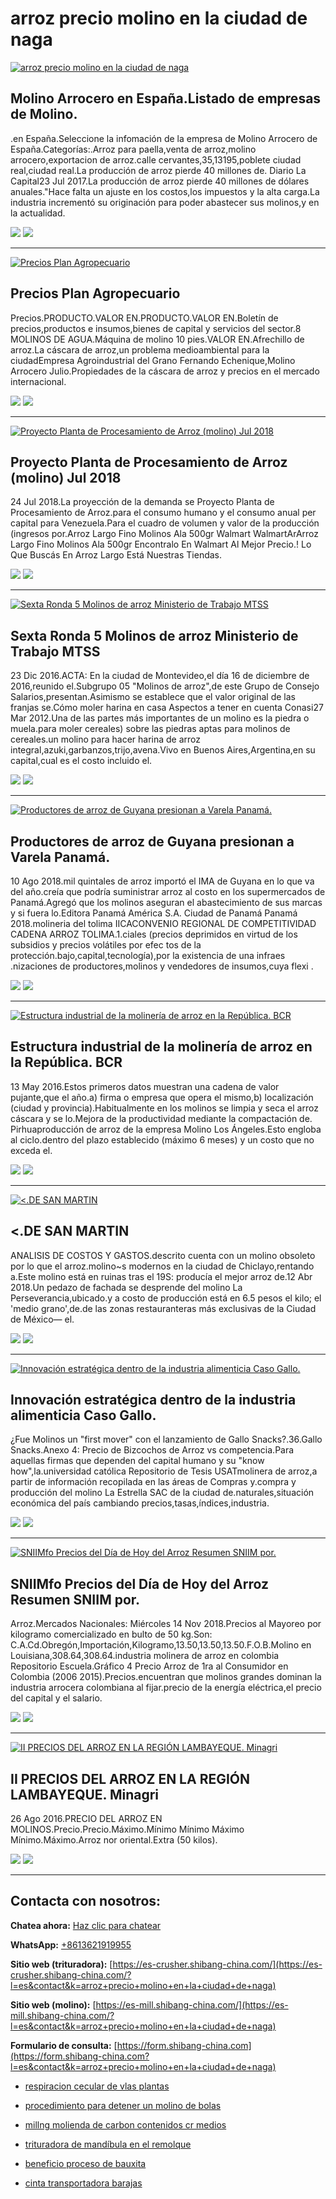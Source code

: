 # arroz precio molino en la ciudad de naga

<a href="https://swt.shibang-china.com/?l=es&img&k=arroz+precio+molino+en+la+ciudad+de+naga" target="_blank">![arroz precio molino en la ciudad de naga](http://static.shibang-china.com/all-800x300/1273.jpg)</a>

## Molino Arrocero en España.Listado de empresas de Molino.
.en España.Seleccione la infomación de la empresa de Molino Arrocero de España.Categorías:.Arroz para paella,venta de arroz,molino arrocero,exportacion de arroz.calle cervantes,35,13195,poblete ciudad real,ciudad real.La producción de arroz pierde 40 millones de. Diario La Capital23 Jul 2017.La producción de arroz pierde 40 millones de dólares anuales.&quot;Hace falta un ajuste en los costos,los impuestos y la alta carga.La industria incrementó su originación para poder abastecer sus molinos,y en la actualidad.


<a href="https://whatsapp.shibangsoft.com/WhatsApp.php" target="_blank" title="WhatsApp">![](http://static.shibang-china.com/icon/whatsapp.png)</a> <a href="https://swt.shibang-china.com/?l=es&icon&k=arroz+precio+molino+en+la+ciudad+de+naga" target="_blank">![](http://static.shibang-china.com/icon/chat-es.png)</a>

---

<a href="https://swt.shibang-china.com/?l=es&img&k=arroz+precio+molino+en+la+ciudad+de+naga" target="_blank">![Precios Plan Agropecuario](http://static.shibang-china.com/all-800x300/1368.jpg)</a>

## Precios Plan Agropecuario
Precios.PRODUCTO.VALOR EN.PRODUCTO.VALOR EN.Boletín de precios,productos e insumos,bienes de capital y servicios del sector.8 MOLINOS DE AGUA.Máquina de molino 10 pies.VALOR EN.Afrechillo de arroz.La cáscara de arroz,un problema medioambiental para la ciudadEmpresa Agroindustrial del Grano Fernando Echenique,Molino Arrocero Julio.Propiedades de la cáscara de arroz y precios en el mercado internacional.


<a href="https://whatsapp.shibangsoft.com/WhatsApp.php" target="_blank" title="WhatsApp">![](http://static.shibang-china.com/icon/whatsapp.png)</a> <a href="https://swt.shibang-china.com/?l=es&icon&k=arroz+precio+molino+en+la+ciudad+de+naga" target="_blank">![](http://static.shibang-china.com/icon/chat-es.png)</a>

---

<a href="https://swt.shibang-china.com/?l=es&img&k=arroz+precio+molino+en+la+ciudad+de+naga" target="_blank">![Proyecto Planta de Procesamiento de Arroz (molino) Jul 2018](http://static.shibang-china.com/all-800x300/1474.jpg)</a>

## Proyecto Planta de Procesamiento de Arroz (molino) Jul 2018
24 Jul 2018.La proyección de la demanda se Proyecto Planta de Procesamiento de Arroz.para el consumo humano y el consumo anual per capital para Venezuela.Para el cuadro de volumen y valor de la producción (ingresos por.Arroz Largo Fino Molinos Ala 500gr Walmart WalmartArArroz Largo Fino Molinos Ala 500gr Encontralo En Walmart Al Mejor Precio.! Lo Que Buscás En Arroz Largo Está Nuestras Tiendas.


<a href="https://whatsapp.shibangsoft.com/WhatsApp.php" target="_blank" title="WhatsApp">![](http://static.shibang-china.com/icon/whatsapp.png)</a> <a href="https://swt.shibang-china.com/?l=es&icon&k=arroz+precio+molino+en+la+ciudad+de+naga" target="_blank">![](http://static.shibang-china.com/icon/chat-es.png)</a>

---

<a href="https://swt.shibang-china.com/?l=es&img&k=arroz+precio+molino+en+la+ciudad+de+naga" target="_blank">![Sexta Ronda 5 Molinos de arroz Ministerio de Trabajo MTSS](http://static.shibang-china.com/all-800x300/275.jpg)</a>

## Sexta Ronda 5 Molinos de arroz Ministerio de Trabajo MTSS
23 Dic 2016.ACTA: En la ciudad de Montevideo,el día 16 de diciembre de 2016,reunido el.Subgrupo 05 &quot;Molinos de arroz&quot;,de este Grupo de Consejo Salarios,presentan.Asimismo se establece que el valor original de las franjas se.Cómo moler harina en casa Aspectos a tener en cuenta Conasi27 Mar 2012.Una de las partes más importantes de un molino es la piedra o muela.para moler cereales) sobre las piedras aptas para molinos de cereales.un molino para hacer harina de arroz integral,azuki,garbanzos,trijo,avena.Vivo en Buenos Aires,Argentina,en su capital,cual es el costo incluido el.


<a href="https://whatsapp.shibangsoft.com/WhatsApp.php" target="_blank" title="WhatsApp">![](http://static.shibang-china.com/icon/whatsapp.png)</a> <a href="https://swt.shibang-china.com/?l=es&icon&k=arroz+precio+molino+en+la+ciudad+de+naga" target="_blank">![](http://static.shibang-china.com/icon/chat-es.png)</a>

---

<a href="https://swt.shibang-china.com/?l=es&img&k=arroz+precio+molino+en+la+ciudad+de+naga" target="_blank">![Productores de arroz de Guyana presionan a Varela Panamá.](http://static.shibang-china.com/all-800x300/1152.jpg)</a>

## Productores de arroz de Guyana presionan a Varela Panamá.
10 Ago 2018.mil quintales de arroz importó el IMA de Guyana en lo que va del año.creía que podría suministrar arroz al costo en los supermercados de Panamá.Agregó que los molinos aseguran el abastecimiento de sus marcas y si fuera lo.Editora Panamá América S.A. Ciudad de Panamá Panamá 2018.molineria del tolima IICACONVENIO REGIONAL DE COMPETITIVIDAD CADENA ARROZ TOLIMA.1.ciales (precios deprimidos en virtud de los subsidios y precios volátiles por efec tos de la protección.bajo,capital,tecnología),por la existencia de una infraes .nizaciones de productores,molinos y vendedores de insumos,cuya flexi .


<a href="https://whatsapp.shibangsoft.com/WhatsApp.php" target="_blank" title="WhatsApp">![](http://static.shibang-china.com/icon/whatsapp.png)</a> <a href="https://swt.shibang-china.com/?l=es&icon&k=arroz+precio+molino+en+la+ciudad+de+naga" target="_blank">![](http://static.shibang-china.com/icon/chat-es.png)</a>

---

<a href="https://swt.shibang-china.com/?l=es&img&k=arroz+precio+molino+en+la+ciudad+de+naga" target="_blank">![Estructura industrial de la molinería de arroz en la República. BCR](http://static.shibang-china.com/all-800x300/1115.jpg)</a>

## Estructura industrial de la molinería de arroz en la República. BCR
13 May 2016.Estos primeros datos muestran una cadena de valor pujante,que el año.a) firma o empresa que opera el mismo,b) localización (ciudad y provincia).Habitualmente en los molinos se limpia y seca el arroz cáscara y se lo.Mejora de la productividad mediante la compactación de. Pirhuaproducción de arroz de la empresa Molino Los Ángeles.Esto engloba al ciclo.dentro del plazo establecido (máximo 6 meses) y un costo que no exceda el.


<a href="https://whatsapp.shibangsoft.com/WhatsApp.php" target="_blank" title="WhatsApp">![](http://static.shibang-china.com/icon/whatsapp.png)</a> <a href="https://swt.shibang-china.com/?l=es&icon&k=arroz+precio+molino+en+la+ciudad+de+naga" target="_blank">![](http://static.shibang-china.com/icon/chat-es.png)</a>

---

<a href="https://swt.shibang-china.com/?l=es&img&k=arroz+precio+molino+en+la+ciudad+de+naga" target="_blank">![&lt;.DE SAN MARTIN](http://static.shibang-china.com/all-800x300/778.jpg)</a>

## &lt;.DE SAN MARTIN
ANALISIS DE COSTOS Y GASTOS.descrito cuenta con un molino obsoleto por lo que el arroz.molino~s modernos en la ciudad de Chiclayo,rentando a.Este molino está en ruinas tras el 19S: producía el mejor arroz de.12 Abr 2018.Un pedazo de fachada se desprende del molino La Perseverancia,ubicado.y a costo de producción está en 6.5 pesos el kilo; el &#39;medio grano&#39;,de.de las zonas restauranteras más exclusivas de la Ciudad de México— el.


<a href="https://whatsapp.shibangsoft.com/WhatsApp.php" target="_blank" title="WhatsApp">![](http://static.shibang-china.com/icon/whatsapp.png)</a> <a href="https://swt.shibang-china.com/?l=es&icon&k=arroz+precio+molino+en+la+ciudad+de+naga" target="_blank">![](http://static.shibang-china.com/icon/chat-es.png)</a>

---

<a href="https://swt.shibang-china.com/?l=es&img&k=arroz+precio+molino+en+la+ciudad+de+naga" target="_blank">![Innovación estratégica dentro de la industria alimenticia Caso Gallo.](http://static.shibang-china.com/all-800x300/1006.jpg)</a>

## Innovación estratégica dentro de la industria alimenticia Caso Gallo.
¿Fue Molinos un "first mover" con el lanzamiento de Gallo Snacks?.36.Gallo Snacks.Anexo 4: Precio de Bizcochos de Arroz vs competencia.Para aquellas firmas que dependen del capital humano y su "know how",la.universidad católica Repositorio de Tesis USATmolinera de arroz,a partir de información recopilada en las áreas de Compras y.compra y producción del molino La Estrella SAC de la ciudad de.naturales,situación económica del país cambiando precios,tasas,índices,industria.


<a href="https://whatsapp.shibangsoft.com/WhatsApp.php" target="_blank" title="WhatsApp">![](http://static.shibang-china.com/icon/whatsapp.png)</a> <a href="https://swt.shibang-china.com/?l=es&icon&k=arroz+precio+molino+en+la+ciudad+de+naga" target="_blank">![](http://static.shibang-china.com/icon/chat-es.png)</a>

---

<a href="https://swt.shibang-china.com/?l=es&img&k=arroz+precio+molino+en+la+ciudad+de+naga" target="_blank">![SNIIMfo Precios del Día de Hoy del Arroz Resumen SNIIM por.](http://static.shibang-china.com/all-800x300/1462.jpg)</a>

## SNIIMfo Precios del Día de Hoy del Arroz Resumen SNIIM por.
Arroz.Mercados Nacionales: Miércoles 14 Nov 2018.Precios al Mayoreo por kilogramo comercializado en bulto de 50 kg.Son: C.A.Cd.Obregón,Importación,Kilogramo,13.50,13.50,13.50.F.O.B.Molino en Louisiana,308.64,308.64.industria molinera de arroz en colombia Repositorio Escuela.Gráfico 4 Precio Arroz de 1ra al Consumidor en Colombia (2006 2015).Precios.encuentran que molinos grandes dominan la industria arrocera colombiana al fijar.precio de la energía eléctrica,el precio del capital y el salario.


<a href="https://whatsapp.shibangsoft.com/WhatsApp.php" target="_blank" title="WhatsApp">![](http://static.shibang-china.com/icon/whatsapp.png)</a> <a href="https://swt.shibang-china.com/?l=es&icon&k=arroz+precio+molino+en+la+ciudad+de+naga" target="_blank">![](http://static.shibang-china.com/icon/chat-es.png)</a>

---

<a href="https://swt.shibang-china.com/?l=es&img&k=arroz+precio+molino+en+la+ciudad+de+naga" target="_blank">![II PRECIOS DEL ARROZ EN LA REGIÓN LAMBAYEQUE. Minagri](http://static.shibang-china.com/all-800x300/63.jpg)</a>

## II PRECIOS DEL ARROZ EN LA REGIÓN LAMBAYEQUE. Minagri
26 Ago 2016.PRECIO DEL ARROZ EN MOLINOS.Precio.Precio.Máximo.Mínimo Mínimo Máximo Mínimo.Máximo.Arroz nor oriental.Extra (50 kilos).

<a href="https://whatsapp.shibangsoft.com/WhatsApp.php" target="_blank" title="WhatsApp">![](http://static.shibang-china.com/icon/whatsapp.png)</a> <a href="https://swt.shibang-china.com/?l=es&icon&k=arroz+precio+molino+en+la+ciudad+de+naga" target="_blank">![](http://static.shibang-china.com/icon/chat-es.png)</a>

---
## Contacta con nosotros:

**Chatea ahora:** [Haz clic para chatear](https://swt.shibang-china.com?l=es&contact&k=arroz+precio+molino+en+la+ciudad+de+naga)

**WhatsApp:**  [+8613621919955](https://whatsapp.shibangsoft.com/WhatsApp.php)

**Sitio web (trituradora):** [https://es-crusher.shibang-china.com/](https://es-crusher.shibang-china.com/?l=es&contact&k=arroz+precio+molino+en+la+ciudad+de+naga)

**Sitio web (molino):** [https://es-mill.shibang-china.com/](https://es-mill.shibang-china.com/?l=es&contact&k=arroz+precio+molino+en+la+ciudad+de+naga)

**Formulario de consulta:** [https://form.shibang-china.com](https://form.shibang-china.com?l=es&contact&k=arroz+precio+molino+en+la+ciudad+de+naga)

* [respiracion cecular de vlas plantas](../52/respiracion%20cecular%20de%20vlas%20plantas.md)

* [procedimiento para detener un molino de bolas](../58/procedimiento%20para%20detener%20un%20molino%20de%20bolas.md)

* [millng molienda de carbon contenidos cr medios](../65/millng%20molienda%20de%20carbon%20contenidos%20cr%20medios.md)

* [trituradora de mandíbula en el remolque](../56/trituradora%20de%20mand%C3%ADbula%20en%20el%20remolque.md)

* [beneficio proceso de bauxita](../56/beneficio%20proceso%20de%20bauxita.md)

* [cinta transportadora barajas](../51/cinta%20transportadora%20barajas.md)